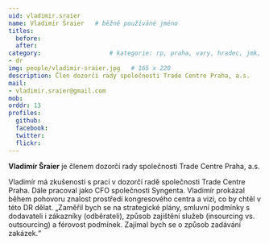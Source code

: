```yaml
---
uid: vladimir.sraier
name: Vladimír Šraier  	# běžně používáné jméno
titles:
  before: 
  after: 
category:                 	# kategorie: rp, praha, vary, hradec, jmk, senat
- dr
img: people/vladimir-sraier.jpg   # 165 x 220
description: Člen dozorčí rady společnosti Trade Centre Praha, a.s. 	# kratký popis, max 160 znaků
mail: 
- vladimir.sraier@gmail.com
mob:
orddr: 13
profiles:
  github:       
  facebook:    
  twitter: 		  
  flickr:		  
---
```


**Vladimír Šraier** je členem dozorčí rady společnosti Trade Centre Praha, a.s.

Vladimír má zkušenosti s prací v dozorčí radě společnosti Trade Centre Praha. Dále pracoval jako CFO společnosti Syngenta. Vladimír prokázal během pohovoru znalost prostředí kongresového centra a vizi, co by chtěl v této DR dělat. „Zaměřil bych se na strategické plány, smluvní podmínky s dodavateli i zákazníky (odběrateli), způsob zajištění služeb (insourcing vs. outsourcing) a férovost podmínek. Zajímal bych se o způsob zadávání zakázek.“

